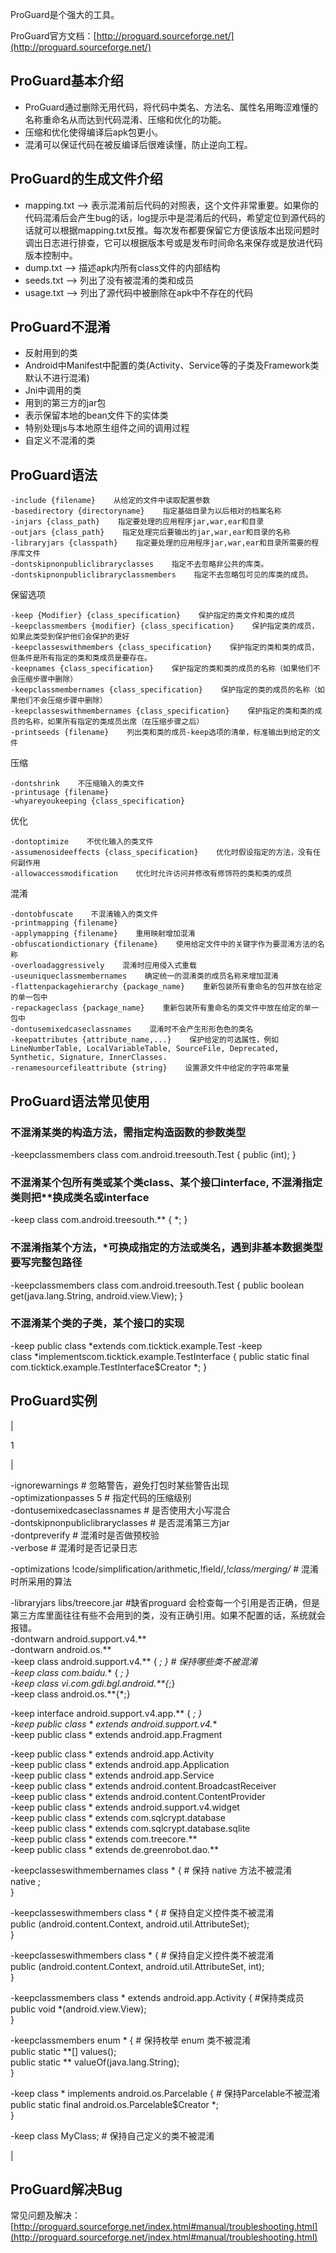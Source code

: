 ProGuard是个强大的工具。

ProGuard官方文档：[http://proguard.sourceforge.net/](http://proguard.sourceforge.net/)

## ProGuard基本介绍

*   ProGuard通过删除无用代码，将代码中类名、方法名、属性名用晦涩难懂的名称重命名从而达到代码混淆、压缩和优化的功能。
*   压缩和优化使得编译后apk包更小。
*   混淆可以保证代码在被反编译后很难读懂，防止逆向工程。

## ProGuard的生成文件介绍

*   mapping.txt —> 表示混淆前后代码的对照表，这个文件非常重要。如果你的代码混淆后会产生bug的话，log提示中是混淆后的代码，希望定位到源代码的话就可以根据mapping.txt反推。每次发布都要保留它方便该版本出现问题时调出日志进行排查，它可以根据版本号或是发布时间命名来保存或是放进代码版本控制中。
*   dump.txt —> 描述apk内所有class文件的内部结构
*   seeds.txt —> 列出了没有被混淆的类和成员
*   usage.txt —> 列出了源代码中被删除在apk中不存在的代码

## ProGuard不混淆

*   反射用到的类
*   Android中Manifest中配置的类(Activity、Service等的子类及Framework类默认不进行混淆)
*   Jni中调用的类
*   用到的第三方的jar包
*   表示保留本地的bean文件下的实体类
*   特别处理js与本地原生组件之间的调用过程
*   自定义不混淆的类

## ProGuard语法

~~~
-include {filename}    从给定的文件中读取配置参数
-basedirectory {directoryname}    指定基础目录为以后相对的档案名称 
-injars {class_path}    指定要处理的应用程序jar,war,ear和目录   
-outjars {class_path}    指定处理完后要输出的jar,war,ear和目录的名称   
-libraryjars {classpath}    指定要处理的应用程序jar,war,ear和目录所需要的程序库文件   
-dontskipnonpubliclibraryclasses    指定不去忽略非公共的库类。   
-dontskipnonpubliclibraryclassmembers    指定不去忽略包可见的库类的成员。 

~~~

保留选项

~~~
-keep {Modifier} {class_specification}    保护指定的类文件和类的成员   
-keepclassmembers {modifier} {class_specification}    保护指定类的成员，如果此类受到保护他们会保护的更好  
-keepclasseswithmembers {class_specification}    保护指定的类和类的成员，但条件是所有指定的类和类成员是要存在。   
-keepnames {class_specification}    保护指定的类和类的成员的名称（如果他们不会压缩步骤中删除）   
-keepclassmembernames {class_specification}    保护指定的类的成员的名称（如果他们不会压缩步骤中删除）   
-keepclasseswithmembernames {class_specification}    保护指定的类和类的成员的名称，如果所有指定的类成员出席（在压缩步骤之后）   
-printseeds {filename}    列出类和类的成员-keep选项的清单，标准输出到给定的文件   

~~~

压缩

~~~
-dontshrink    不压缩输入的类文件   
-printusage {filename}   
-whyareyoukeeping {class_specification}       

~~~

优化

~~~
-dontoptimize    不优化输入的类文件   
-assumenosideeffects {class_specification}    优化时假设指定的方法，没有任何副作用   
-allowaccessmodification    优化时允许访问并修改有修饰符的类和类的成员   

~~~

混淆

~~~
-dontobfuscate    不混淆输入的类文件   
-printmapping {filename}   
-applymapping {filename}    重用映射增加混淆   
-obfuscationdictionary {filename}    使用给定文件中的关键字作为要混淆方法的名称   
-overloadaggressively    混淆时应用侵入式重载   
-useuniqueclassmembernames    确定统一的混淆类的成员名称来增加混淆   
-flattenpackagehierarchy {package_name}    重新包装所有重命名的包并放在给定的单一包中   
-repackageclass {package_name}    重新包装所有重命名的类文件中放在给定的单一包中   
-dontusemixedcaseclassnames    混淆时不会产生形形色色的类名   
-keepattributes {attribute_name,...}    保护给定的可选属性，例如LineNumberTable, LocalVariableTable, SourceFile, Deprecated, Synthetic, Signature, InnerClasses.   
-renamesourcefileattribute {string}    设置源文件中给定的字符串常量  

~~~

## ProGuard语法常见使用

### 不混淆某类的构造方法，需指定构造函数的参数类型

-keepclassmembers class com.android.treesouth.Test {
public (int);
}

### 不混淆某个包所有类或某个类class、某个接口interface, 不混淆指定类则把**换成类名或interface

-keep class com.android.treesouth.** { *; }

### 不混淆指某个方法，*可换成指定的方法或类名，遇到非基本数据类型要写完整包路径

-keepclassmembers class com.android.treesouth.Test {
public boolean get(java.lang.String, android.view.View);
}

### 不混淆某个类的子类，某个接口的实现

-keep public class *extends com.ticktick.example.Test
-keep class *implementscom.ticktick.example.TestInterface {
public static final com.ticktick.example.TestInterface$Creator *;
}

## ProGuard实例

| 

1

 | 

 -ignorewarnings                     # 忽略警告，避免打包时某些警告出现  
-optimizationpasses 5               # 指定代码的压缩级别  
-dontusemixedcaseclassnames         # 是否使用大小写混合  
-dontskipnonpubliclibraryclasses    # 是否混淆第三方jar  
-dontpreverify                      # 混淆时是否做预校验  
-verbose                            # 混淆时是否记录日志  

-optimizations !code/simplification/arithmetic,!field/*,!class/merging/*    # 混淆时所采用的算法         

-libraryjars   libs/treecore.jar   #缺省proguard 会检查每一个引用是否正确，但是第三方库里面往往有些不会用到的类，没有正确引用。如果不配置的话，系统就会报错。	
-dontwarn android.support.v4.**       
-dontwarn android.os.**  
-keep class android.support.v4.** { *; }        # 保持哪些类不被混淆  
-keep class com.baidu.** { *; }    
-keep class vi.com.gdi.bgl.android.**{*;}  
-keep class android.os.**{*;}  

-keep interface android.support.v4.app.** { *; }    
-keep public class * extends android.support.v4.**    
-keep public class * extends android.app.Fragment  

-keep public class * extends android.app.Activity  
-keep public class * extends android.app.Application  
-keep public class * extends android.app.Service  
-keep public class * extends android.content.BroadcastReceiver  
-keep public class * extends android.content.ContentProvider  
-keep public class * extends android.support.v4.widget  
-keep public class * extends com.sqlcrypt.database  
-keep public class * extends com.sqlcrypt.database.sqlite  
-keep public class * extends com.treecore.**  
-keep public class * extends de.greenrobot.dao.**  

-keepclasseswithmembernames class * {     # 保持 native 方法不被混淆  
    native ;  
}  

-keepclasseswithmembers class * {         # 保持自定义控件类不被混淆  
    public (android.content.Context, android.util.AttributeSet);  
}  

-keepclasseswithmembers class * {         # 保持自定义控件类不被混淆  
    public (android.content.Context, android.util.AttributeSet, int);  
}  

-keepclassmembers class * extends android.app.Activity { #保持类成员  
   public void *(android.view.View);  
}  

-keepclassmembers enum * {                  # 保持枚举 enum 类不被混淆  
    public static **[] values();  
    public static ** valueOf(java.lang.String);  
}  

-keep class * implements android.os.Parcelable {    # 保持Parcelable不被混淆  
  public static final android.os.Parcelable$Creator *;  
}  

-keep class MyClass;                              # 保持自己定义的类不被混淆

 |

## ProGuard解决Bug

常见问题及解决：[http://proguard.sourceforge.net/index.html#manual/troubleshooting.html](http://proguard.sourceforge.net/index.html#manual/troubleshooting.html)